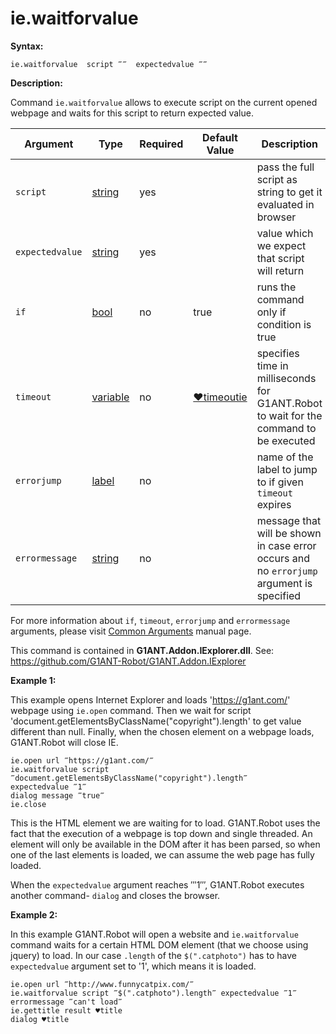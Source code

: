 # ie.waitforvalue

**Syntax:**

```G1ANT
ie.waitforvalue  script ‴‴  expectedvalue ‴‴
```

**Description:**

Command `ie.waitforvalue` allows to execute script on the current opened webpage and waits for this script to return expected value. 

| Argument | Type | Required | Default Value | Description |
| -------- | ---- | -------- | ------------- | ----------- |
|`script`| [string](https://github.com/G1ANT-Robot/G1ANT.Manual/blob/master/G1ANT-Language/Structures/string.md) | yes|  | pass the full script as string to get it evaluated in browser |
|`expectedvalue`| [string](https://github.com/G1ANT-Robot/G1ANT.Manual/blob/master/G1ANT-Language/Structures/string.md) | yes |  | value which we expect that script will return  |
|`if`| [bool](https://github.com/G1ANT-Robot/G1ANT.Manual/blob/master/G1ANT-Language/Structures/bool.md) | no | true | runs the command only if condition is true |
|`timeout`| [variable](https://github.com/G1ANT-Robot/G1ANT.Manual/blob/master/G1ANT-Language/Special-Characters/variable.md) | no | [♥timeoutie](https://github.com/G1ANT-Robot/G1ANT.Manual/blob/master/G1ANT-Language/Variables/Special-Variables.md) | specifies time in milliseconds for G1ANT.Robot to wait for the command to be executed |
|`errorjump` | [label](https://github.com/G1ANT-Robot/G1ANT.Manual/blob/master/G1ANT-Language/Structures/label.md) | no | | name of the label to jump to if given `timeout` expires |
|`errormessage`| [string](https://github.com/G1ANT-Robot/G1ANT.Manual/blob/master/G1ANT-Language/Structures/string.md) | no |  | message that will be shown in case error occurs and no `errorjump` argument is specified |

For more information about `if`, `timeout`, `errorjump` and `errormessage` arguments, please visit [Common Arguments](https://github.com/G1ANT-Robot/G1ANT.Manual/blob/master/G1ANT-Language/Common-Arguments.md)  manual page.

This command is contained in **G1ANT.Addon.IExplorer.dll**.
See: https://github.com/G1ANT-Robot/G1ANT.Addon.IExplorer

**Example 1:**

This example opens Internet Explorer and loads 'https://g1ant.com/' webpage using `ie.open` command. Then we wait for script  'document.getElementsByClassName("copyright").length' to get value different than null. Finally, when the chosen element on a webpage loads, G1ANT.Robot will close IE.

```G1ANT
ie.open url ‴https://g1ant.com/‴
ie.waitforvalue script ‴document.getElementsByClassName("copyright").length‴ 
expectedvalue ‴1‴ 
dialog message ‴true‴
ie.close
```

This is the HTML element we are waiting for to load. G1ANT.Robot uses the fact that the execution of a webpage is top down and single threaded. An element will only be available in the DOM after it has been parsed, so when one of the last elements is loaded, we can assume the web page has fully loaded.

 

When the `expectedvalue` argument reaches ‴1‴, G1ANT.Robot executes another command- `dialog` and closes the browser. 

 

**Example 2:**

In this example G1ANT.Robot will open a website and `ie.waitforvalue` command waits for a certain HTML DOM element (that we choose using jquery) to load. In our case `.length` of the `$(".catphoto")` has to have `expectedvalue` argument set to '1', which means it is loaded. 

```G1ANT
ie.open url ‴http://www.funnycatpix.com/‴
ie.waitforvalue script ‴$(".catphoto").length‴ expectedvalue ‴1‴ 
errormessage ‴can't load‴
ie.gettitle result ♥title
dialog ♥title
```
